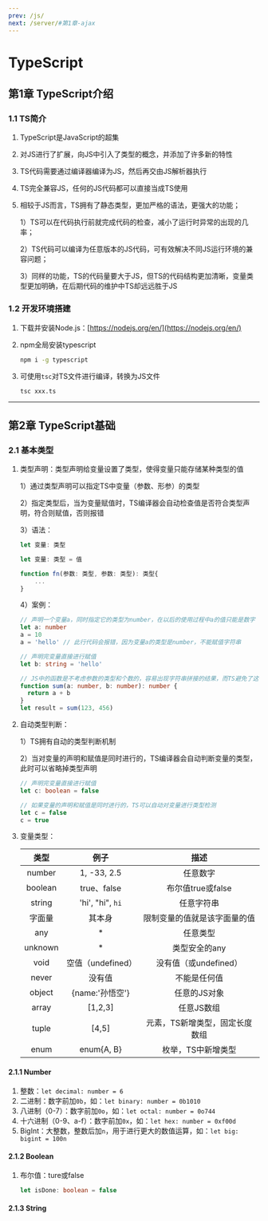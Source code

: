 ```yaml
---
prev: /js/
next: /server/#第1章-ajax
---
```


# TypeScript

## 第1章 TypeScript介绍

### 1.1 TS简介

1. TypeScript是JavaScript的超集

2. 对JS进行了扩展，向JS中引入了类型的概念，并添加了许多新的特性

3. TS代码需要通过编译器编译为JS，然后再交由JS解析器执行

4. TS完全兼容JS，任何的JS代码都可以直接当成TS使用

5. 相较于JS而言，TS拥有了静态类型，更加严格的语法，更强大的功能；

   1）TS可以在代码执行前就完成代码的检查，减小了运行时异常的出现的几率；

   2）TS代码可以编译为任意版本的JS代码，可有效解决不同JS运行环境的兼容问题；

   3）同样的功能，TS的代码量要大于JS，但TS的代码结构更加清晰，变量类型更加明确，在后期代码的维护中TS却远远胜于JS

### 1.2 开发环境搭建

1. 下载并安装Node.js：[https://nodejs.org/en/](https://nodejs.org/en/)

2. npm全局安装typescript

   ```bash
   npm i -g typescript
   ```

3. 可使用`tsc`对TS文件进行编译，转换为JS文件

   ```bash
   tsc xxx.ts
   ```

------

## 第2章 TypeScript基础

### 2.1 基本类型

1. 类型声明：类型声明给变量设置了类型，使得变量只能存储某种类型的值

   1）通过类型声明可以指定TS中变量（参数、形参）的类型

   2）指定类型后，当为变量赋值时，TS编译器会自动检查值是否符合类型声明，符合则赋值，否则报错

   3）语法：

   ```typescript
   let 变量: 类型
   
   let 变量: 类型 = 值
   
   function fn(参数: 类型, 参数: 类型): 类型{
       ...
   }
   ```

   4）案例：

   ```typescript
   // 声明一个变量a，同时指定它的类型为number，在以后的使用过程中a的值只能是数字
   let a: number
   a = 10
   a = 'hello' // 此行代码会报错，因为变量a的类型是number，不能赋值字符串
   
   // 声明完变量直接进行赋值
   let b: string = 'hello'
   
   // JS中的函数是不考虑参数的类型和个数的，容易出现字符串拼接的结果，而TS避免了这一点
   function sum(a: number, b: number): number {
     return a + b
   }
   let result = sum(123, 456)
   ```

2. 自动类型判断：

   1）TS拥有自动的类型判断机制

   2）当对变量的声明和赋值是同时进行的，TS编译器会自动判断变量的类型，此时可以省略掉类型声明

   ```typescript
   // 声明完变量直接进行赋值
   let c: boolean = false
   
   // 如果变量的声明和赋值是同时进行的，TS可以自动对变量进行类型检测
   let c = false
   c = true
   ```

3. 变量类型：

   |  类型   |       例子        |              描述              |
   | :-----: | :---------------: | :----------------------------: |
   | number  |    1, -33, 2.5    |            任意数字            |
   | boolean |    true、false    |       布尔值true或false        |
   | string  | 'hi', "hi", `hi`  |           任意字符串           |
   | 字面量  |      其本身       |  限制变量的值就是该字面量的值  |
   |   any   |         *         |            任意类型            |
   | unknown |         *         |         类型安全的any          |
   |  void   | 空值（undefined） |     没有值（或undefined）      |
   |  never  |      没有值       |          不能是任何值          |
   | object  |  {name:'孙悟空'}  |          任意的JS对象          |
   |  array  |      [1,2,3]      |           任意JS数组           |
   |  tuple  |       [4,5]       | 元素，TS新增类型，固定长度数组 |
   |  enum   |    enum{A, B}     |       枚举，TS中新增类型       |

#### 2.1.1 Number

1. 整数：`let decimal: number = 6`
2. 二进制：数字前加`0b`，如：`let binary: number = 0b1010`
3. 八进制（0-7）：数字前加`0o`，如：`let octal: number = 0o744`
4. 十六进制（0-9、a-f）：数字前加`0x`，如：`let hex: number = 0xf00d`
5. BigInt：大整数，整数后加`n`，用于进行更大的数值运算，如：`let big: bigint = 100n`

#### 2.1.2 Boolean

1. 布尔值：ture或false

   ```typescript
   let isDone: boolean = false
   ```

#### 2.1.3 String

